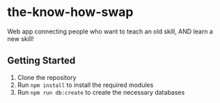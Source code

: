 # the-know-how-swap

Web app connecting people who want to teach an old skill, AND learn a new skill!

## Getting Started

1. Clone the repository
2. Run `npm install` to install the required modules
3. Run `npm run db:create` to create the necessary databases
